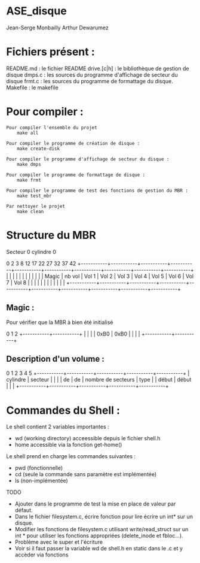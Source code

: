 ﻿ASE_disque
==========
Jean-Serge Monbailly
Arthur Dewarumez

Fichiers présent :
==================
README.md     : le fichier README
drive.[c|h]   : le bibliothèque de gestion de disque
dmps.c        : les sources du programme d'affichage de secteur du disque
frmt.c        : les sources du programme de formattage du disque.
Makefile      : le makefile


Pour compiler :
===============

	Pour compiler l'ensemble du projet
		make all

	Pour compiler le programme de création de disque :
		make create-disk

	Pour compiler le programme d'affichage de secteur du disque :
		make dmps

	Pour compiler le programme de formattage de disque :
		make frmt

	Pour compiler le programme de test des fonctions de gestion du MBR :
		make test_mbr

	Par nettoyer le projet
		make clean

Structure du MBR
================
Secteur 0 cylindre 0

0           2           3           8          12          17          22          27          32          37          42
+-----------+-----------+-----------+-----------+-----------+-----------+-----------+-----------+-----------+-----------+
|           |           |           |           |           |           |           |           |           |           |
|   Magic   |  nb  vol  |   Vol 1   |   Vol 2   |   Vol 3   |   Vol 4   |   Vol 5   |   Vol 6   |   Vol 7   |   Vol 8   |
|           |           |           |           |           |           |           |           |           |           |
+-----------+-----------+-----------+-----------+-----------+-----------+-----------+-----------+-----------+-----------+

Magic :
-------
Pour vérifier que la MBR à bien été initialisé

0           1           2
+-----------+-----------+
|           |           |
|   0xB0    |   0xB0    |
|           |           |
+-----------+-----------+

Description d'un volume :
-------------------------

0           1           2           3           4           5
+-----------+-----------+-----------+-----------+-----------+
| cylindre  |  secteur  |                       |           |
|    de     |    de     |   nombre de secteurs  |    type   |
|   début   |   début   |                       |           |
+-----------+-----------+-----------+-----------+-----------+

Commandes du Shell :
====================

Le shell contient 2 variables importantes :
+ wd (working directory) acceessible depuis le fichier shell.h
+ home accessible via la fonction get-home()

Le shell prend en charge les commandes suivantes :
+ pwd (fonctionnelle)
+ cd (seule la commande sans paramètre est implémentée)
+ ls (non-implémentée)



TODO
+ Ajouter dans le programme de test la mise en place de valeur par défaut.
+ Dans le fichier filesystem.c, écrire fonction pour lire écrire
un int* sur un disque.
+ Modifier les fonctions de filesystem.c utilisant write/read_struct sur un
int * pour utiliser les fonctions appropriées (delete_inode et fbloc...).
+ Problème avec le super et l'écriture 
+ Voir si il faut passer la variable wd de shell.h en static dans le .c et 
y accèder via fonctions
